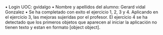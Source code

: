 • Login UOC: gvidalgo
• Nombre y apellidos del alumno: Gerard vidal Gonzalez
• Se ha completado con exito el ejercicio 1, 2, 3 y 4. Aplicando en el ejercicio 3, las mejoras sujeridas por el profesor.
El ejercicio 4 se ha detectado que los primeros objetos que aparecen al iniciar la aplicación no tienen texto y estan en formato [object object].
